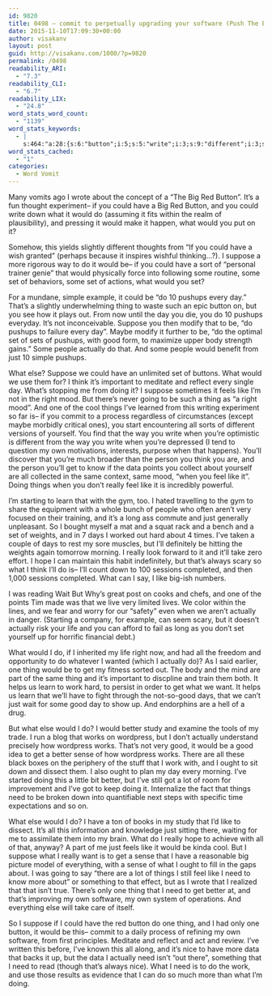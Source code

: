 ```yaml
---
id: 9820
title: 0498 – commit to perpetually upgrading your software (Push The Big Red Button)
date: 2015-11-10T17:09:30+00:00
author: visakanv
layout: post
guid: http://visakanv.com/1000/?p=9820
permalink: /0498
readability_ARI:
  - "7.3"
readability_CLI:
  - "6.7"
readability_LIX:
  - "24.8"
word_stats_word_count:
  - "1139"
word_stats_keywords:
  - |
    s:464:"a:28:{s:6:"button";i:5;s:5:"write";i:3;s:9:"different";i:3;s:7:"suppose";i:6;s:7:"pushups";i:5;s:5:"thing";i:6;s:4:"good";i:5;s:6:"people";i:3;s:8:"actually";i:6;s:4:"just";i:5;s:5:"think";i:3;s:4:"like";i:7;s:5:"right";i:3;s:4:"mood";i:3;s:6:"things";i:4;s:4:"data";i:3;s:4:"same";i:3;s:4:"feel";i:3;s:6:"really";i:4;s:5:"learn";i:3;s:4:"days";i:3;s:4:"i'll";i:3;s:4:"work";i:3;s:6:"better";i:4;s:5:"works";i:3;s:9:"wordpress";i:3;s:5:"sense";i:3;s:4:"need";i:6;}";
word_stats_cached:
  - "1"
categories:
  - Word Vomit
---
```

Many vomits ago I wrote about the concept of a &#8220;The Big Red Button&#8221;. It&#8217;s a fun thought experiment– if you could have a Big Red Button, and you could write down what it would do (assuming it fits within the realm of plausibility), and pressing it would make it happen, what would you put on it?

Somehow, this yields slightly different thoughts from &#8220;If you could have a wish granted&#8221; (perhaps because it inspires wishful thinking&#8230;?). I suppose a more rigorous way to do it would be– if you could have a sort of &#8220;personal trainer genie&#8221; that would physically force into following some routine, some set of behaviors, some set of actions, what would you set?

For a mundane, simple example, it could be &#8220;do 10 pushups every day.&#8221; That&#8217;s a slightly underwhelming thing to waste such an epic button on, but you see how it plays out. From now until the day you die, you do 10 pushups everyday. It&#8217;s not inconceivable. Suppose you then modify that to be, &#8220;do pushups to failure every day&#8221;. Maybe modify it further to be, &#8220;do the optimal set of sets of pushups, with good form, to maximize upper body strength gains.&#8221; Some people actually do that. And some people would benefit from just 10 simple pushups.

What else? Suppose we could have an unlimited set of buttons. What would we use them for? I think it&#8217;s important to meditate and reflect every single day. What&#8217;s stopping me from doing it? I suppose sometimes it feels like I&#8217;m not in the right mood. But there&#8217;s never going to be such a thing as &#8220;a right mood&#8221;. And one of the cool things I&#8217;ve learned from this writing experiment so far is– if you commit to a process regardless of circumstances (except maybe morbidly critical ones), you start encountering all sorts of different versions of yourself. You find that the way you write when you&#8217;re optimistic is different from the way you write when you&#8217;re depressed (I tend to question my own motivations, interests, purpose when that happens). You&#8217;ll discover that you&#8217;re much broader than the person you think you are, and the person you&#8217;ll get to know if the data points you collect about yourself are all collected in the same context, same mood, &#8220;when you feel like it&#8221;. Doing things when you don&#8217;t really feel like it is incredibly powerful.

I&#8217;m starting to learn that with the gym, too. I hated travelling to the gym to share the equipment with a whole bunch of people who often aren&#8217;t very focused on their training, and it&#8217;s a long ass commute and just generally unpleasant. So I bought myself a mat and a squat rack and a bench and a set of weights, and in 7 days I worked out hard about 4 times. I&#8217;ve taken a couple of days to rest my sore muscles, but I&#8217;ll definitely be hitting the weights again tomorrow morning. I really look forward to it and it&#8217;ll take zero effort. I hope I can maintain this habit indefinitely, but that&#8217;s always scary so what I think I&#8217;ll do is– I&#8217;ll count down to 100 sessions completed, and then 1,000 sessions completed. What can I say, I like big-ish numbers.

I was reading Wait But Why&#8217;s great post on cooks and chefs, and one of the points Tim made was that we live very limited lives. We color within the lines, and we fear and worry for our &#8220;safety&#8221; even when we aren&#8217;t actually in danger. (Starting a company, for example, can seem scary, but it doesn&#8217;t actually risk your life and you can afford to fail as long as you don&#8217;t set yourself up for horrific financial debt.)

What would I do, if I inherited my life right now, and had all the freedom and opportunity to do whatever I wanted (which I actually do)? As I said earlier, one thing would be to get my fitness sorted out. The body and the mind are part of the same thing and it&#8217;s important to discpline and train them both. It helps us learn to work hard, to persist in order to get what we want. It helps us learn that we&#8217;ll have to fight through the not-so-good days, that we can&#8217;t just wait for some good day to show up. And endorphins are a hell of a drug.

But what else would I do? I would better study and examine the tools of my trade. I run a blog that works on wordpress, but I don&#8217;t actually understand precisely how wordpress works. That&#8217;s not very good, it would be a good idea to get a better sense of how wordpress works. There are all these black boxes on the periphery of the stuff that I work with, and I ought to sit down and dissect them. I also ought to plan my day every morning. I&#8217;ve started doing this a little bit better, but I&#8217;ve still got a lot of room for improvement and I&#8217;ve got to keep doing it. Internalize the fact that things need to be broken down into quantifiable next steps with specific time expectations and so on.

What else would I do? I have a ton of books in my study that I&#8217;d like to dissect. It&#8217;s all this information and knowledge just sitting there, waiting for me to assimilate them into my brain. What do I really hope to achieve with all of that, anyway? A part of me just feels like it would be kinda cool. But I suppose what I really want is to get a sense that I have a reasonable big picture model of everything, with a sense of what I ought to fill in the gaps about. I was going to say &#8220;there are a lot of things I still feel like I need to know more about&#8221; or something to that effect, but as I wrote that I realized that that isn&#8217;t true. There&#8217;s only one thing that I need to get better at, and that&#8217;s improving my own software, my own system of operations. And everything else will take care of itself.

So I suppose if I could have the red button do one thing, and I had only one button, it would be this– commit to a daily process of refining my own software, from first principles. Meditate and reflect and act and review. I&#8217;ve written this before, I&#8217;ve known this all along, and it&#8217;s nice to have more data that backs it up, but the data I actually need isn&#8217;t &#8220;out there&#8221;, something that I need to read (though that&#8217;s always nice). What I need is to do the work, and use those results as evidence that I can do so much more than what I&#8217;m doing.